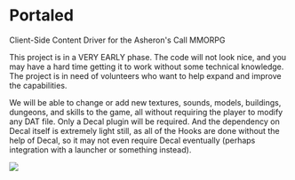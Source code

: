 # Portaled
Client-Side Content Driver for the Asheron's Call MMORPG

This project is in a VERY EARLY phase. The code will not look nice, and you may have a hard time getting it to work without some technical knowledge. The project is in need of volunteers who want to help expand and improve the capabilities.

We will be able to change or add new textures, sounds, models, buildings, dungeons, and skills to the game, all without requiring the player to modify any DAT file. Only a Decal plugin will be required. And the dependency on Decal itself is extremely light still, as all of the Hooks are done without the help of Decal, so it may not even require Decal eventually (perhaps integration with a launcher or something instead). 


![](https://i.imgur.com/hpj4cBE.png)
